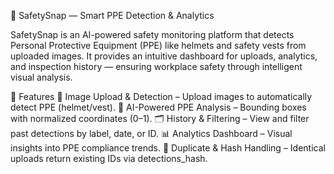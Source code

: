 🦺 SafetySnap — Smart PPE Detection & Analytics

SafetySnap is an AI-powered safety monitoring platform that detects Personal Protective Equipment (PPE) like helmets and safety vests from uploaded images. It provides an intuitive dashboard for uploads, analytics, and inspection history — ensuring workplace safety through intelligent visual analysis.

🚀 Features
📸 Image Upload & Detection – Upload images to automatically detect PPE (helmet/vest).
🧠 AI-Powered PPE Analysis – Bounding boxes with normalized coordinates (0–1).
🗂 History & Filtering – View and filter past detections by label, date, or ID.
📊 Analytics Dashboard – Visual insights into PPE compliance trends.
🔐 Duplicate & Hash Handling – Identical uploads return existing IDs via detections_hash.
